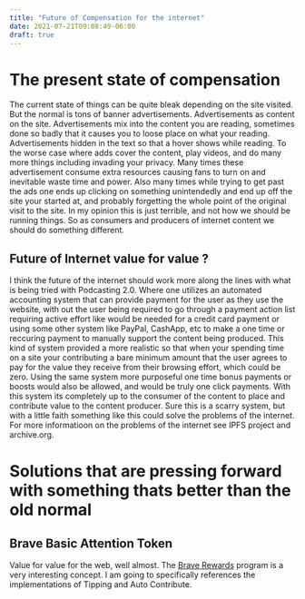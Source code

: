 ```yaml
---
title: "Future of Compensation for the internet"
date: 2021-07-21T09:08:49-06:00
draft: true
---
```


# The present state of compensation

The current state of things can be quite bleak depending on the site visited. But the normal is tons of banner advertisements. Advertisements as content on the site. Advertisements mix into the content you are reading, sometimes done so badly that it causes you to loose place on what your reading. Advertisements hidden in the text so that a hover shows while reading. To the worse case where adds cover the content, play videos, and do many more things including invading your privacy. Many times these advertisement consume extra resources causing fans to turn on and inevitable waste time and power. Also many times while trying to get past the ads one ends up clicking on something unintendedly and end up off the site your started at, and probably forgetting the whole point of the original visit to the site. In my opinion this is just terrible, and not how we should be running things. So as consumers and producers of internet content we should do something different.  

## Future of Internet value for value ? 

I think the future of the internet should work more along the lines with what is being tried with Podcasting 2.0. Where one utilizes an automated accounting system that can provide payment for the user as they use the website, with out the user being required to go through a payment action list requiring active effort like would be needed for a credit card payment or using some other system like PayPal, CashApp, etc to make a one time or reccuring payment to manually support the content being produced. This kind of system provided a more realistic  so that when your spending time on a site your contributing a bare minimum amount that the user agrees to pay for the value they receive from their browsing effort, which could be zero. Using the same system more purposeful one time bonus payments or boosts would also be allowed, and would be truly one click payments. With this system its completely up to the consumer of the content to place and contribute value to the content producer. Sure this is a scarry system, but with a little faith something like this could solve the problems of the internet. For more informatioon on the problems of the internet see IPFS project and archive.org.


# Solutions that are pressing forward with something thats better than the old normal

## Brave Basic Attention Token

Value for value for the web, well almost. The [Brave Rewards](https://brave.com/brave-rewards/) program is a very interesting concept. I am going to specifically references the implementations of Tipping and Auto Contribute.